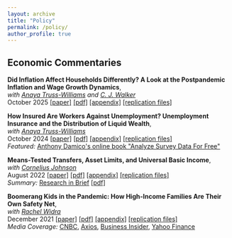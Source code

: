 ```yaml
---
layout: archive
title: "Policy"
permalink: /policy/
author_profile: true
---
```



## Economic Commentaries

**Did Inflation Affect Households Differently? A Look at the Postpandemic Inflation and Wage Growth Dynamics**,   
*with [Anaya Truss-Williams](https://www.clevelandfed.org/people/profiles/t/truss-williams-anaya) and [C. J. Walker](https://www.clevelandfed.org/people/profiles/w/walker-christopher-j)*      
October 2025 [[paper]](https://doi.org/10.26509/frbc-ec-202511)
[[pdf]](https://avdluduvice.github.io/files/EC_Luduvice_Truss-Williams_Walker_2025.pdf)
[[appendix]](https://avdluduvice.github.io/files/ec202511_appendices.pdf)
[[replication files]](https://github.com/avdluduvice/LuduviceTruss-WilliamsWalker_InfWageGrowth)

**How Insured Are Workers Against Unemployment? Unemployment Insurance and the Distribution of Liquid Wealth**,   
*with [Anaya Truss-Williams](https://www.clevelandfed.org/people/profiles/t/truss-williams-anaya)*      
October 2024 [[paper]](https://doi.org/10.26509/frbc-ec-202416)
[[pdf]](https://avdluduvice.github.io/files/EC_LuduviceTruss-Williams_2024.pdf)
[[appendix]](https://avdluduvice.github.io/files/ec202416_appendices.pdf)
[[replication files]](https://github.com/avdluduvice/LuduviceTruss-Williams_UI)   
*Featured:* [Anthony Damico's online book "Analyze Survey Data For Free"](https://asdfree.com/survey-of-income-and-program-participation-sipp.html)
 
**Means-Tested Transfers, Asset Limits, and Universal Basic Income**,   
*with [Cornelius Johnson](https://www.clevelandfed.org/research/economists/johnson-cornelius)*      
August 2022 [[paper]](https://doi.org/10.26509/frbc-ec-202210)
[[pdf]](https://avdluduvice.github.io/files/EC_LuduviceJohnson_2022.pdf)
[[appendix]](https://avdluduvice.github.io/files/ec202210_appendices.pdf)
[[replication files]](https://github.com/avdluduvice/LuduviceJohnson_MTUBI)   
*Summary:* [Research in Brief](https://www.clevelandfed.org/publications/research-in-brief/rib-20220630-asset-testing-and-the-us-income-security-system)
[[pdf]](https://avdluduvice.github.io/files/RiB_EC202210.pdf)

**Boomerang Kids in the Pandemic: How High-Income Families Are Their Own Safety Net**,   
*with [Rachel Widra](https://www.clevelandfed.org/people/profiles/w/widra-rachel)*      
December 2021 [[paper]](https://doi.org/10.26509/frbc-ec-202121)
[[pdf]](https://avdluduvice.github.io/files/EC_WidraLuduvice_2021.pdf)
[[appendix]](https://avdluduvice.github.io/files/ec202121_appendices.pdf) 
[[replication files]](https://github.com/avdluduvice/WidraLuduvice_BK)   
*Media Coverage:* [CNBC](https://www.cnbc.com/2022/01/10/young-adults-with-rich-parents-are-more-likely-to-boomerang-back-home.html),
[Axios](https://www.axios.com/2022/01/11/boomerang-kids-flee-the-nest),
[Business Insider](https://www.businessinsider.com/millennials-gen-z-living-parents-home-boomerang-kids-wealth-divide-2022-1),
[Yahoo Finance](https://finance.yahoo.com/news/quarter-young-adults-now-boomerang-120000465.html)
